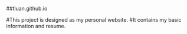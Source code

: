 ##tluan.github.io

#This project is designed as my personal website.
#It contains my basic information and resume.
